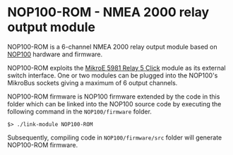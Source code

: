 # NOP100-ROM - NMEA 2000 relay output module

NOP100-ROM is a 6-channel NMEA 2000 relay output module based on 
[NOP100]()
hardware and firmware.

NOP100-ROM exploits the
[MikroE 5981 Relay 5 Click]()
module as its external switch interface.
One or two modules can be plugged into the NOP100's MikroBus sockets
giving a maximum of 6 output channels.

NOP100-ROM firmware is NOP100 firmware extended by the code in this
folder which can be linked into the NOP100 source code by executing
the following command in the ```NOP100/firmware``` folder.
```
$> ./link-module NOP100-ROM
```
Subsequently, compiling code in ```NOP100/firmware/src``` folder will
generate NOP100-ROM firmware.